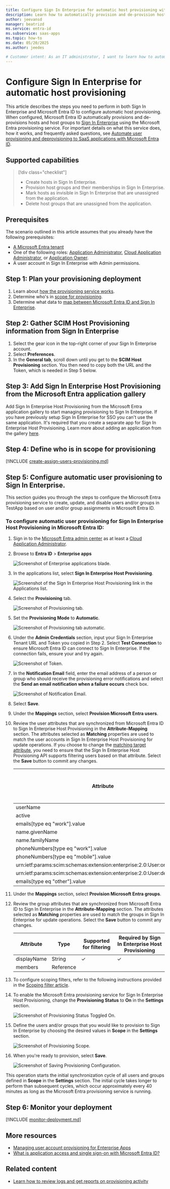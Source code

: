 ```yaml
---
title: Configure Sign In Enterprise for automatic host provisioning with Microsoft Entra ID
description: Learn how to automatically provision and de-provision hosts from Microsoft Entra ID to Sign In Enterprise.
author: jeevansd
manager: beatrizd
ms.service: entra-id
ms.subservice: saas-apps
ms.topic: how-to
ms.date: 05/20/2025
ms.author: jeedes

# Customer intent: As an IT administrator, I want to learn how to automatically provision and deprovision user accounts from Microsoft Entra ID to Sign In Enterprise Host Provisioning so that I can streamline the user management process and ensure that users have the appropriate access to Sign In Enterprise Host Provisioning.
---
```


# Configure Sign In Enterprise for automatic host provisioning

This article describes the steps you need to perform in both Sign In Enterprise and Microsoft Entra ID to configure automatic host provisioning. When configured, Microsoft Entra ID automatically provisions and de-provisions hosts and host groups to [Sign In Enterprise](https://signinenterprise.com) using the Microsoft Entra provisioning service. For important details on what this service does, how it works, and frequently asked questions, see [Automate user provisioning and deprovisioning to SaaS applications with Microsoft Entra ID](~/identity/app-provisioning/user-provisioning.md).


## Supported capabilities
> [!div class="checklist"]
> * Create hosts in Sign In Enterprise.
> * Provision host groups and their memberships in Sign In Enterprise.
> * Mark hosts as invisible in Sign In Enterprise that are unassigned from the application.
> * Delete host groups that are unassigned from the application.

## Prerequisites

The scenario outlined in this article assumes that you already have the following prerequisites:

* [A Microsoft Entra tenant](~/identity-platform/quickstart-create-new-tenant.md) 
* One of the following roles: [Application Administrator](/entra/identity/role-based-access-control/permissions-reference#application-administrator), [Cloud Application Administrator](/entra/identity/role-based-access-control/permissions-reference#cloud-application-administrator), or [Application Owner](/entra/fundamentals/users-default-permissions#owned-enterprise-applications).
* A user account in Sign In Enterprise with Admin permissions.

## Step 1: Plan your provisioning deployment
1. Learn about [how the provisioning service works](~/identity/app-provisioning/user-provisioning.md).
1. Determine who's in [scope for provisioning](~/identity/app-provisioning/define-conditional-rules-for-provisioning-user-accounts.md).
1. Determine what data to [map between Microsoft Entra ID and Sign In Enterprise](~/identity/app-provisioning/customize-application-attributes.md).

## Step 2: Gather SCIM Host Provisioning information from Sign In Enterprise

1. Select the gear icon in the top-right corner of your Sign In Enterprise account.
1. Select **Preferences**.
1. In the **General tab**, scroll down until you get to the **SCIM Host Provisioning** section. You then need to copy both the URL and the Token, which is needed in Step 5 below.

<a name='step-3-add-sign-in-enterprise-host-provisioning-from-the-azure-ad-application-gallery'></a>

## Step 3: Add Sign In Enterprise Host Provisioning from the Microsoft Entra application gallery

Add Sign In Enterprise Host Provisioning from the Microsoft Entra application gallery to start managing provisioning to Sign In Enterprise. If you have previously setup Sign In Enterprise for SSO you can't use the same application.  It's required that you create a separate app for Sign In Enterprise Host Provisioning. Learn more about adding an application from the gallery [here](~/identity/enterprise-apps/add-application-portal.md). 

## Step 4: Define who is in scope for provisioning 

[!INCLUDE [create-assign-users-provisioning.md](~/identity/saas-apps/includes/create-assign-users-provisioning.md)]

## Step 5: Configure automatic user provisioning to Sign In Enterprise.

This section guides you through the steps to configure the Microsoft Entra provisioning service to create, update, and disable users and/or groups in TestApp based on user and/or group assignments in Microsoft Entra ID.

<a name='to-configure-automatic-user-provisioning-for-sign-in-enterprise-host-provisioning-in-azure-ad'></a>

### To configure automatic user provisioning for Sign In Enterprise Host Provisioning in Microsoft Entra ID:

1. Sign in to the [Microsoft Entra admin center](https://entra.microsoft.com) as at least a [Cloud Application Administrator](~/identity/role-based-access-control/permissions-reference.md#cloud-application-administrator).
1. Browse to **Entra ID** > **Enterprise apps**

	![Screenshot of Enterprise applications blade.](common/enterprise-applications.png)

1. In the applications list, select **Sign In Enterprise Host Provisioning**.

	![Screenshot of the Sign In Enterprise Host Provisioning link in the Applications list.](common/all-applications.png)

1. Select the **Provisioning** tab.

	![Screenshot of Provisioning tab.](common/provisioning.png)

1. Set the **Provisioning Mode** to **Automatic**.

	![Screenshot of Provisioning tab automatic.](common/provisioning-automatic.png)

1. Under the **Admin Credentials** section, input your Sign In Enterprise Tenant URL and Token you copied in Step 2. Select **Test Connection** to ensure Microsoft Entra ID can connect to Sign In Enterprise. If the connection fails, ensure your and try again.

 	![Screenshot of Token.](common/provisioning-testconnection-tenanturltoken.png)

1. In the **Notification Email** field, enter the email address of a person or group who should receive the provisioning error notifications and select the **Send an email notification when a failure occurs** check box.

	![Screenshot of Notification Email.](common/provisioning-notification-email.png)

1. Select **Save**.

1. Under the **Mappings** section, select **Provision Microsoft Entra users**.

1. Review the user attributes that are synchronized from Microsoft Entra ID to Sign In Enterprise Host Provisioning in the **Attribute-Mapping** section. The attributes selected as **Matching** properties are used to match the user accounts in Sign In Enterprise Host Provisioning for update operations. If you choose to change the [matching target attribute](~/identity/app-provisioning/customize-application-attributes.md), you need to ensure that the Sign In Enterprise Host Provisioning API supports filtering users based on that attribute. Select the **Save** button to commit any changes.

   |Attribute|Type|Supported for filtering|Required by Sign In Enterprise Host Provisioning|
   |---|---|---|---|
   |userName|String|&check;|&check;
   |active|Boolean||
   |emails[type eq "work"].value|String||&check;
   |name.givenName|String||&check;
   |name.familyName|String||&check;
   |phoneNumbers[type eq "work"].value|String||
   |phoneNumbers[type eq "mobile"].value|String||
   |urn:ietf:params:scim:schemas:extension:enterprise:2.0:User:organization|String||
   |urn:ietf:params:scim:schemas:extension:enterprise:2.0:User:department|String||
   |emails[type eq "other"].value|String||

1. Under the **Mappings** section, select **Provision  Microsoft Entra groups**.

1. Review the group attributes that are synchronized from Microsoft Entra ID to Sign In Enterprise in the **Attribute-Mapping** section. The attributes selected as **Matching** properties are used to match the groups in Sign In Enterprise for update operations. Select the **Save** button to commit any changes.

   |Attribute|Type|Supported for filtering|Required by Sign In Enterprise Host Provisioning|
   |---|---|---|---|
   |displayName|String|&check;|&check;
   |members|Reference||
   
1. To configure scoping filters, refer to the following instructions provided in the [Scoping filter  article](~/identity/app-provisioning/define-conditional-rules-for-provisioning-user-accounts.md).

1. To enable the Microsoft Entra provisioning service for Sign In Enterprise Host Provisioning, change the **Provisioning Status** to **On** in the **Settings** section.

	![Screenshot of Provisioning Status Toggled On.](common/provisioning-toggle-on.png)

1. Define the users and/or groups that you would like to provision to Sign In Enterprise by choosing the desired values in **Scope** in the **Settings** section.

	![Screenshot of Provisioning Scope.](common/provisioning-scope.png)

1. When you're ready to provision, select **Save**.

	![Screenshot of Saving Provisioning Configuration.](common/provisioning-configuration-save.png)

This operation starts the initial synchronization cycle of all users and groups defined in **Scope** in the **Settings** section. The initial cycle takes longer to perform than subsequent cycles, which occur approximately every 40 minutes as long as the Microsoft Entra provisioning service is running. 

## Step 6: Monitor your deployment

[!INCLUDE [monitor-deployment.md](~/identity/saas-apps/includes/monitor-deployment.md)]

## More resources

* [Managing user account provisioning for Enterprise Apps](~/identity/app-provisioning/configure-automatic-user-provisioning-portal.md)
* [What is application access and single sign-on with Microsoft Entra ID?](~/identity/enterprise-apps/what-is-single-sign-on.md)

## Related content

* [Learn how to review logs and get reports on provisioning activity](~/identity/app-provisioning/check-status-user-account-provisioning.md)
